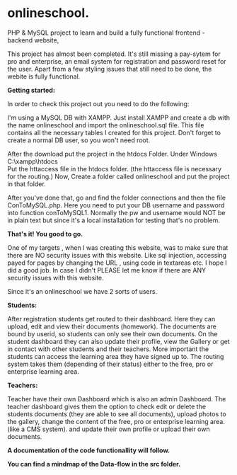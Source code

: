 # onlineschool.
PHP & MySQL project to learn and build a fully functional frontend - backend website,

This project has almost been completed. It's still missing a pay-sytem for pro and enterprise, 
an email system for registration and password reset for the user.
Apart from a few styling issues that still need to be done, the webite is fully functional.

**Getting started:**

In order to check this project out you need to do the following:

I'm using  a MySQL DB with XAMPP.
Just install XAMPP and create a db with the name onlineschool and import the onlineschool.sql file.
This file contains all the necessary tables I created for this project.
Don't forget to create a normal DB user, so you won't need root.

After the download put the project in the htdocs Folder.
Under Windows C:\xampp\htdocs\
Put the httaccess file in the htdocs folder. (the httaccess file is necessary for the routing.)
Now, Create a folder called onlineschool and put the project in that folder.

After you've done that, go and find the folder connections and then the file ConToMySQL.php.
Here you need to put your DB username and password into function conToMySQL1.
Normally the pw and username would NOT be in plain text but since it's a local installation for testing that's no problem.

**That's it! You good to go.**

One of my targets , when I was creating this website, was to make sure that there are NO security issues with this website.
Like sql injection, accessing payed for pages by changing the URL , using code in textareas etc. I hope I did a good job.
In case I didn't PLEASE let me know if there are ANY security issues with this website. 


Since it's an onlineschool we have 2 sorts of users.

**Students:**

After registration students get routed to their dashboard. Here they can upload, edit and view their documents (homework).
The documents are bound by userid, so students can only see their own documents.
On the student dashboard they can also update their profile, view the Gallery or get in contact with other students and their teachers.
More important the students can access the learning area they have signed up to.
The routing system takes them (depending of their status) either to the free, pro or enterprise learning area.

**Teachers:**

Teacher have their own Dashboard which is also an admin Dashboard.
The teacher dashboard gives them the option to check edit or delete the students documents (they are able to see all documents), 
upload photos to the gallery, change the content of the free, pro or enterprise learning area. (like a CMS system).
and update their own profile or upload their own documents.

**A documentation of the code functionallity will follow.**

**You can find a mindmap of the Data-flow in the src folder.**
